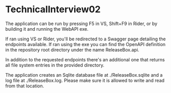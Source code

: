 # TechnicalInterview02

The application can be run by pressing F5 in VS, Shift+F9 in Rider, or by building it and running the WebAPI exe.

If ran using VS or Rider, you'll be redirected to a Swagger page detailing the endpoints available. If ran using the exe you can find the OpenAPI definition in the repository root directory under the name ReleaseBox.api.

In addition to the requested endpoints there's an additional one that returns all file system entries in the provided directory.

The application creates an Sqlite database file at ./ReleaseBox.sqlite and a log file at ./ReleaseBox.log. Please make sure it is allowed to write and read from that location.
